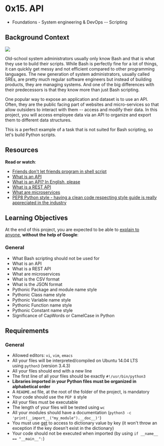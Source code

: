 0x15. API
=========

-   Foundations - System engineering & DevOps -- Scripting

Background Context
------------------

[![](https://holbertonintranet.s3.amazonaws.com/uploads/medias/2019/6/897638f42eb1bad6605d.png?X-Amz-Algorithm=AWS4-HMAC-SHA256&X-Amz-Credential=AKIARDDGGGOUWMNL5ANN%2F20210502%2Fus-east-1%2Fs3%2Faws4_request&X-Amz-Date=20210502T221356Z&X-Amz-Expires=86400&X-Amz-SignedHeaders=host&X-Amz-Signature=b7d9d73f3367fd0b9422e58816a51867a453763051ef896e6b9fc459e86bcf70)](https://youtu.be/-2kyU6-j8ZQ)

Old-school system administrators usually only know Bash and that is what they use to build their scripts. While Bash is perfectly fine for a lot of things, it can quickly get messy and not efficient compared to other programming languages. The new generation of system administrators, usually called SREs, are pretty much regular software engineers but instead of building products, they are managing systems. And one of the big differences with their predecessors is that they know more than just Bash scripting.

One popular way to expose an application and dataset is to use an API. Often, they are the public facing part of websites and micro-services so that allow outsiders to interact with them -- access and modify their data. In this project, you will access employee data via an API to organize and export them to different data structures.

This is a perfect example of a task that is not suited for Bash scripting, so let's build Python scripts.

Resources
---------

**Read or watch**:

-   [Friends don't let friends program in shell script](https://intranet.hbtn.io/rltoken/6isWaTEpGTrwhzCCG5s_Tw "Friends don't let friends program in shell script")
-   [What is an API](https://intranet.hbtn.io/rltoken/I-XLIq5AwH-j29xJtzr6bQ "What is an API")
-   [What is an API? In English, please](https://intranet.hbtn.io/rltoken/I1nC8rhySGahG3gXYBfDPA "What is an API? In English, please")
-   [What is a REST API](https://intranet.hbtn.io/rltoken/0KygelrSeZsIujDu-I2a0w "What is a REST API")
-   [What are microservices](https://intranet.hbtn.io/rltoken/lewYS0z2RuFuiIkIgaCHSA "What are microservices")
-   [PEP8 Python style - having a clean code respecting style guide is really appreciated in the industry](https://intranet.hbtn.io/rltoken/lEisphllQEYAs5yg26Ng0w "PEP8 Python style - having a clean code respecting style guide is really appreciated in the industry")

Learning Objectives
-------------------

At the end of this project, you are expected to be able to [explain to anyone](https://intranet.hbtn.io/rltoken/NqyA8rE6iLsbRnZB0A6nuA "explain to anyone"), **without the help of Google**:

### General

-   What Bash scripting should not be used for
-   What is an API
-   What is a REST API
-   What are microservices
-   What is the CSV format
-   What is the JSON format
-   Pythonic Package and module name style
-   Pythonic Class name style
-   Pythonic Variable name style
-   Pythonic Function name style
-   Pythonic Constant name style
-   Significance of CapWords or CamelCase in Python

Requirements
------------

### General

-   Allowed editors: `vi`, `vim`, `emacs`
-   All your files will be interpreted/compiled on Ubuntu 14.04 LTS using `python3` (version 3.4.3)
-   All your files should end with a new line
-   The first line of all your files should be exactly `#!/usr/bin/python3`
-   **Libraries imported in your Python files must be organized in alphabetical order**
-   A `README.md` file, at the root of the folder of the project, is mandatory
-   Your code should use the `PEP 8` style
-   All your files must be executable
-   The length of your files will be tested using `wc`
-   All your modules should have a documentation (`python3 -c 'print(__import__("my_module").__doc__)'`)
-   You must use [get](https://intranet.hbtn.io/rltoken/nVy7hbvKVJkhr5LIHIsHSg "get") to access to dictionary value by key (it won't throw an exception if the key doesn't exist in the dictionary)
-   Your code should not be executed when imported (by using `if __name__ == "__main__":`)
